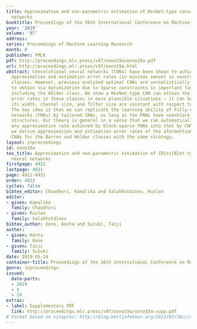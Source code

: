 ```yaml
---
title: Approximation and non-parametric estimation of ResNet-type convolutional neural
  networks
booktitle: Proceedings of the 36th International Conference on Machine Learning
year: '2019'
volume: '97'
address: 
series: Proceedings of Machine Learning Research
month: 0
publisher: PMLR
pdf: http://proceedings.mlr.press/v97/oono19a/oono19a.pdf
url: http://proceedings.mlr.press/v97/oono19a.html
abstract: Convolutional neural networks (CNNs) have been shown to achieve optimal
  approximation and estimation error rates (in minimax sense) in several function
  classes. However, previous analyzed optimal CNNs are unrealistically wide and difficult
  to obtain via optimization due to sparse constraints in important function classes,
  including the Hölder class. We show a ResNet-type CNN can attain the minimax optimal
  error rates in these classes in more plausible situations – it can be dense, and
  its width, channel size, and filter size are constant with respect to sample size.
  The key idea is that we can replicate the learning ability of Fully-connected neural
  networks (FNNs) by tailored CNNs, as long as the FNNs have <em>block-sparse</em>
  structures. Our theory is general in a sense that we can automatically translate
  any approximation rate achieved by block-sparse FNNs into that by CNNs. As an application,
  we derive approximation and estimation error rates of the aformentioned type of
  CNNs for the Barron and Hölder classes with the same strategy.
layout: inproceedings
id: oono19a
tex_title: Approximation and non-parametric estimation of {R}es{N}et-type convolutional
  neural networks
firstpage: 4922
lastpage: 4931
page: 4922-4931
order: 4922
cycles: false
bibtex_editor: Chaudhuri, Kamalika and Salakhutdinov, Ruslan
editor:
- given: Kamalika
  family: Chaudhuri
- given: Ruslan
  family: Salakhutdinov
bibtex_author: Oono, Kenta and Suzuki, Taiji
author:
- given: Kenta
  family: Oono
- given: Taiji
  family: Suzuki
date: 2019-05-24
container-title: Proceedings of the 36th International Conference on Machine Learning
genre: inproceedings
issued:
  date-parts:
  - 2019
  - 5
  - 24
extras:
- label: Supplementary PDF
  link: http://proceedings.mlr.press/v97/oono19a/oono19a-supp.pdf
# Format based on citeproc: http://blog.martinfenner.org/2013/07/30/citeproc-yaml-for-bibliographies/
---
```

